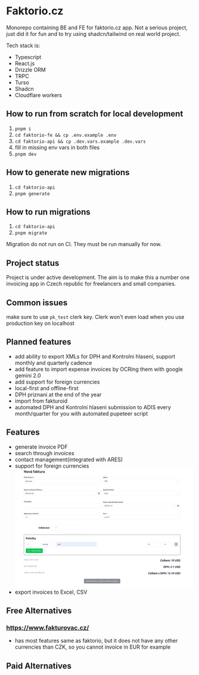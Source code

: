 # Faktorio.cz

Monorepo containing BE and FE for faktorio.cz app.
Not a serious project, just did it for fun and to try using shadcn/tailwind on real world project.

Tech stack is:

- Typescript
- React.js
- Drizzle ORM
- TRPC
- Turso
- Shadcn
- Cloudflare workers

## How to run from scratch for local development

1. `pnpm i`
2. `cd faktorio-fe && cp .env.example .env`
3. `cd faktorio-api && cp .dev.vars.example .dev.vars`
4. fill in missing env vars in both files
5. `pnpm dev`

## How to generate new migrations

1. `cd faktorio-api`
2. `pnpm generate`

## How to run migrations

1. `cd faktorio-api`
2. `pnpm migrate`

Migration do not run on CI. They must be run manually for now.

## Project status

Project is under active development. The aim is to make this a number one invoicing app in Czech republic for freelancers and small companies.

## Common issues

make sure to use `pk_test` clerk key. Clerk won't even load when you use production key on localhost

## Planned features

- add ability to export XMLs for DPH and Kontrolni hlaseni, support monthly and quarterly cadence
- add feature to import expense invoices by OCRing them with google gemini 2.0
- add support for foreign currencies
- local-first and offline-first
- DPH priznani at the end of the year
- import from fakturoid
- automated DPH and Kontrolni hlaseni submission to ADIS every month/quarter for you with automated pupeteer script

## Features

- generate invoice PDF
- search through invoices
- contact management(integrated with ARES)
- support for foreign currencies ![nová faktura](images/cdc8dd7ed308322d42c6d5af6b481be7f7dff3cca6de0dcb16921f0e6f44ccbb.png)
- export invoices to Excel, CSV

## Free Alternatives

### https://www.fakturovac.cz/

- has most features same as faktorio, but it does not have any other currencies than CZK, so you cannot invoice in EUR for example

## Paid Alternatives
